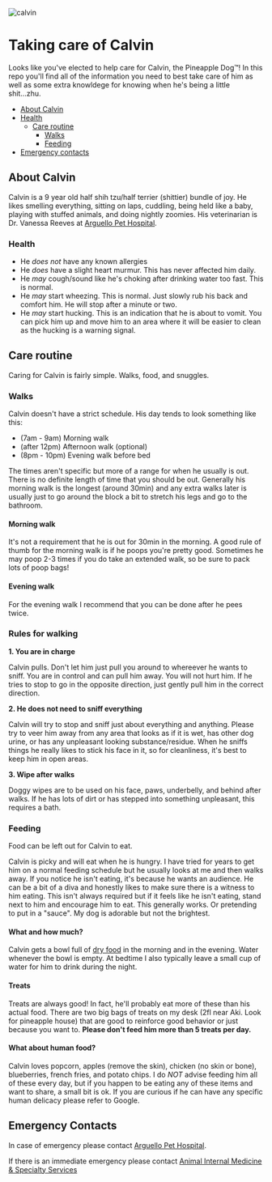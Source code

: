 ![calvin](https://user-images.githubusercontent.com/10384315/62173535-49662380-b2eb-11e9-866a-acc4697d4f27.png)
# Taking care of Calvin
Looks like you've elected to help care for Calvin, the Pineapple Dog™️! In this repo you'll find all of the information you need to best take care of him as well as some extra knowldege for knowing when he's being a little shit...zhu. 

- [About Calvin](#about-calvin)
- [Health](#health)
  - [Care routine](#care-routine)
    - [Walks](#walks)
    - [Feeding](#feeding)
- [Emergency contacts](#emergency-contacts)

## About Calvin
Calvin is a 9 year old half shih tzu/half terrier (shittier) bundle of joy. He likes smelling everything, sitting on laps, cuddling, being held like a baby, playing with stuffed animals, and doing nightly zoomies. His veterinarian is Dr. Vanessa Reeves at [Arguello Pet Hospital](http://www.arguellopet.com/). 

### Health
- He _does not_ have any known allergies
- He _does_ have a slight heart murmur. This has never affected him daily.
- He _may_ cough/sound like he's choking after drinking water too fast. This is normal.
- He _may_ start wheezing. This is normal. Just slowly rub his back and comfort him. He will stop after a minute or two.
- He _may_ start hucking. This is an indication that he is about to vomit. You can pick him up and move him to an area where it will be easier to clean as the hucking is a warning signal.

## Care routine
Caring for Calvin is fairly simple. Walks, food, and snuggles.

### Walks
Calvin doesn't have a strict schedule. His day tends to look something like this:
- (7am - 9am) Morning walk
- (after 12pm) Afternoon walk (optional)
- (8pm - 10pm) Evening walk before bed

The times aren't specific but more of a range for when he usually is out. There is no definite length of time that you should be out. Generally his morning walk is the longest (around 30min) and any extra walks later is usually just to go around the block a bit to stretch his legs and go to the bathroom. 

#### Morning walk

It's not a requirement that he is out for 30min in the morning. A good rule of thumb for the morning walk is if he poops you're pretty good. Sometimes he may poop 2-3 times if you do take an extended walk, so be sure to pack lots of poop bags!

#### Evening walk
For the evening walk I recommend that you can be done after he pees twice.

### Rules for walking

**1. You are in charge**

Calvin pulls. Don't let him just pull you around to whereever he wants to sniff. You are in control and can pull him away. You will not hurt him. If he tries to stop to go in the opposite direction, just gently pull him in the correct direction.

**2. He does not need to sniff everything**

Calvin will try to stop and sniff just about everything and anything. Please try to veer him away from any area that looks as if it is wet, has other dog urine, or has any unpleasant looking substance/residue. When he sniffs things he really likes to stick his face in it, so for cleanliness, it's best to keep him in open areas.

**3. Wipe after walks**

Doggy wipes are to be used on his face, paws, underbelly, and behind after walks. If he has lots of dirt or has stepped into something unpleasant, this requires a bath. 

### Feeding
Food can be left out for Calvin to eat.

Calvin is picky and will eat when he is hungry. I have tried for years to get him on a normal feeding schedule but he usually looks at me and then walks away. If you notice he isn't eating, it's because he wants an audience. He can be a bit of a diva and honestly likes to make sure there is a witness to him eating. This isn't always required but if it feels like he isn't eating, stand next to him and encourage him to eat. This generally works. Or pretending to put in a "sauce". My dog is adorable but not the brightest. 

#### What and how much?
Calvin gets a bowl full of [dry food](https://www.petco.com/shop/en/petcostore/product/natural-balance-small-breed-bites-lid-limited-ingredient-diets-grain-free-potato-and-duck-formula-dry-dog-food) in the morning and in the evening. Water whenever the bowl is empty. At bedtime I also typically leave a small cup of water for him to drink during the night. 

#### Treats
Treats are always good! In fact, he'll probably eat more of these than his actual food. There are two big bags of treats on my desk (2fl near Aki. Look for pineapple house) that are good to reinforce good behavior or just because you want to. **Please don't feed him more than 5 treats per day.** 

#### What about human food? 
Calvin loves popcorn, apples (remove the skin), chicken (no skin or bone), blueberries, french fries, and potato chips. I do _NOT_ advise feeding him all of these every day, but if you happen to be eating any of these items and want to share, a small bit is ok. If you are curious if he can have any specific human delicacy please refer to Google.

## Emergency Contacts
In case of emergency please contact [Arguello Pet Hospital](http://www.arguellopet.com/contact-us.html).

If there is an immediate emergency please contact [Animal Internal Medicine & Specialty Services](https://www.aimss-sf.com/contact-us/)
